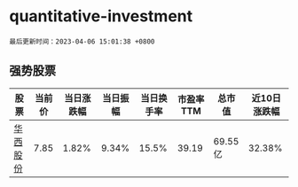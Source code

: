# quantitative-investment

`最后更新时间：2023-04-06 15:01:38 +0800`

## 强势股票

|股票|当前价|当日涨跌幅|当日振幅|当日换手率|市盈率TTM|总市值|近10日涨跌幅|
|----|----|----|----|----|----|----|----|
|[华西股份](https://xueqiu.com/S/SZ000936)|7.85|1.82%|9.34%|15.5%|39.19|69.55亿|32.38%|
